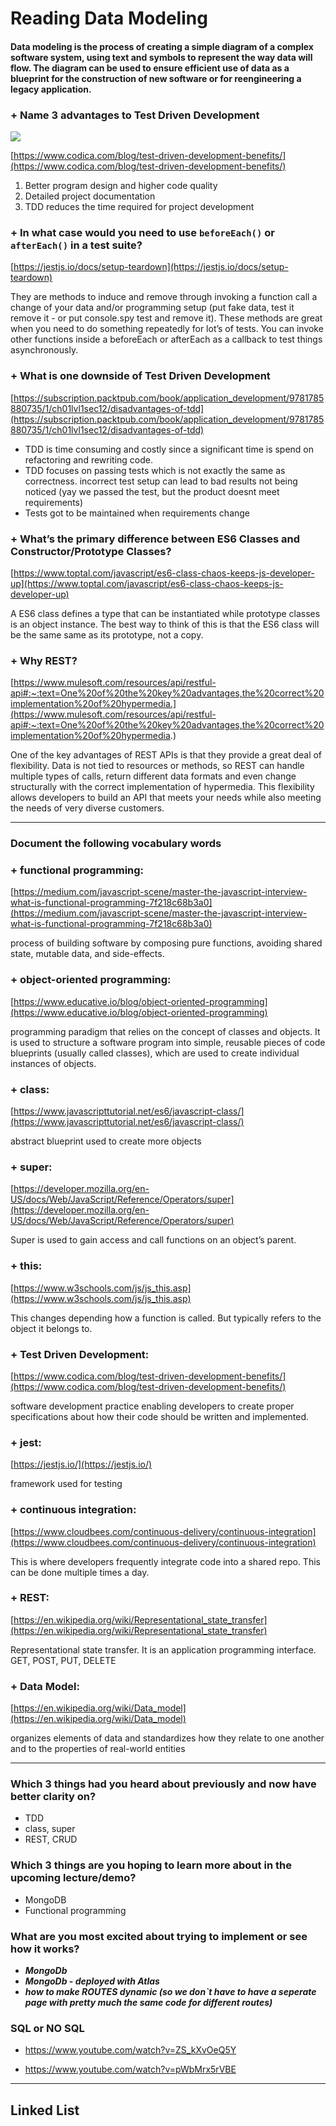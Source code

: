 # Reading Data Modeling

#### Data modeling is the process of creating a simple diagram of a complex software system, using text and symbols to represent the way data will flow. The diagram can be used to ensure efficient use of data as a blueprint for the construction of new software or for reengineering a legacy application.
### + Name 3 advantages to Test Driven Development
![](https://upload.wikimedia.org/wikipedia/commons/thumb/5/5d/4-3_Data_Modelling_Today.svg/420px-4-3_Data_Modelling_Today.svg.png)

[https://www.codica.com/blog/test-driven-development-benefits/](https://www.codica.com/blog/test-driven-development-benefits/)

1. Better program design and higher code quality
2. Detailed project documentation
3. TDD reduces the time required for project development

### + In what case would you need to use `beforeEach()` or `afterEach()` in a test suite?

[https://jestjs.io/docs/setup-teardown](https://jestjs.io/docs/setup-teardown)

They are methods to induce and remove through invoking a function call a change of your data and/or programming setup (put fake data, test it remove it - or put console.spy test and remove it). These methods are great when you need to do something repeatedly for lot’s of tests. You can invoke other functions inside a beforeEach or afterEach as a callback to test things asynchronously.

### + What is one downside of Test Driven Development

[https://subscription.packtpub.com/book/application_development/9781785880735/1/ch01lvl1sec12/disadvantages-of-tdd](https://subscription.packtpub.com/book/application_development/9781785880735/1/ch01lvl1sec12/disadvantages-of-tdd)

- TDD is time consuming and costly since a significant time is spend on refactoring and rewriting code.
- TDD focuses on passing tests which is not exactly the same as correctness. incorrect test setup can lead to bad results not being noticed (yay we passed the test, but the product doesnt meet requirements)
- Tests got to be maintained when requirements change

### + What’s the primary difference between ES6 Classes and Constructor/Prototype Classes?

[https://www.toptal.com/javascript/es6-class-chaos-keeps-js-developer-up](https://www.toptal.com/javascript/es6-class-chaos-keeps-js-developer-up)

A ES6 class defines a type that can be instantiated while prototype classes is an object instance. The best way to think of this is that the ES6 class will be the same same as its prototype, not a copy.

### + Why REST?

[https://www.mulesoft.com/resources/api/restful-api#:~:text=One%20of%20the%20key%20advantages,the%20correct%20implementation%20of%20hypermedia.](https://www.mulesoft.com/resources/api/restful-api#:~:text=One%20of%20the%20key%20advantages,the%20correct%20implementation%20of%20hypermedia.)

One of the key advantages of REST APIs is that they provide a great deal of flexibility. Data is not tied to resources or methods, so REST can handle multiple types of calls, return different data formats and even change structurally with the correct implementation of hypermedia. This flexibility allows developers to build an API that meets your needs while also meeting the needs of very diverse customers.

<hr>

### Document the following vocabulary words

### + functional programming:

[https://medium.com/javascript-scene/master-the-javascript-interview-what-is-functional-programming-7f218c68b3a0](https://medium.com/javascript-scene/master-the-javascript-interview-what-is-functional-programming-7f218c68b3a0)

process of building software by composing pure functions, avoiding shared state, mutable data, and side-effects.

### + object-oriented programming:

[https://www.educative.io/blog/object-oriented-programming](https://www.educative.io/blog/object-oriented-programming)

programming paradigm that relies on the concept of classes and objects. It is used to structure a software program into simple, reusable pieces of code blueprints (usually called classes), which are used to create individual instances of objects.

### + class:

[https://www.javascripttutorial.net/es6/javascript-class/](https://www.javascripttutorial.net/es6/javascript-class/)

abstract blueprint used to create more objects

### + super:

[https://developer.mozilla.org/en-US/docs/Web/JavaScript/Reference/Operators/super](https://developer.mozilla.org/en-US/docs/Web/JavaScript/Reference/Operators/super)

Super is used to gain access and call functions on an object’s parent.

### + this:

[https://www.w3schools.com/js/js_this.asp](https://www.w3schools.com/js/js_this.asp)

This changes depending how a function is called. But typically refers to the object it belongs to.

### + Test Driven Development:

[https://www.codica.com/blog/test-driven-development-benefits/](https://www.codica.com/blog/test-driven-development-benefits/)

software development practice enabling developers to create proper specifications about how their code should be written and implemented.

### + jest:

[https://jestjs.io/](https://jestjs.io/)

framework used for testing

### + continuous integration:

[https://www.cloudbees.com/continuous-delivery/continuous-integration](https://www.cloudbees.com/continuous-delivery/continuous-integration)

This is where developers frequently integrate code into a shared repo. This can be done multiple times a day.

### + REST:

[https://en.wikipedia.org/wiki/Representational_state_transfer](https://en.wikipedia.org/wiki/Representational_state_transfer)

Representational state transfer. It is an application programming interface. GET, POST, PUT, DELETE

### + Data Model:

[https://en.wikipedia.org/wiki/Data_model](https://en.wikipedia.org/wiki/Data_model)

organizes elements of data and standardizes how they relate to one another and to the properties of real-world entities

<hr>

### Which 3 things had you heard about previously and now have better clarity on?

- TDD
- class, super
- REST, CRUD

### Which 3 things are you hoping to learn more about in the upcoming lecture/demo?

- MongoDB
- Functional programming

### What are you most excited about trying to implement or see how it works?

- **_MongoDb_**
- **_MongoDb - deployed with Atlas_**
- **_how to make ROUTES dynamic (so we don`t have to have a seperate page with pretty much the same code for different routes)_**

### SQL or NO SQL

- https://www.youtube.com/watch?v=ZS_kXvOeQ5Y

- https://www.youtube.com/watch?v=pWbMrx5rVBE


<hr>

## Linked List

